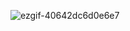 ![ezgif-40642dc6d0e6e7](https://github.com/user-attachments/assets/f720cabf-ecd3-4f9e-9ae8-da0f6bcacfc3)


